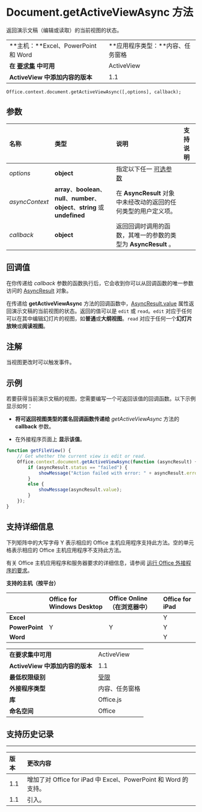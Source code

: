 
# <a name="document.getactiveviewasync-method"></a>Document.getActiveViewAsync 方法
 返回演示文稿（编辑或读取）的当前视图的状态。

|||
|:-----|:-----|
|**主机：**Excel、PowerPoint 和 Word|**应用程序类型：**内容、任务窗格|
|**在 [要求集](../../docs/overview/specify-office-hosts-and-api-requirements.md) 中可用**|ActiveView|
|**ActiveView 中添加内容的版本**|1.1|

```
Office.context.document.getActiveViewAsync([,options], callback);
```


## <a name="parameters"></a>参数



|**名称**|**类型**|**说明**|**支持说明**|
|:-----|:-----|:-----|:-----|
| _options_|**object**|指定以下任一 [可选参数](../../docs/develop/asynchronous-programming-in-office-add-ins.md#passing-optional-parameters-to-asynchronous-methods)||
| _asyncContext_|**array**、**boolean**、**null**、**number**、**object**、**string** 或 **undefined**|在 **AsyncResult** 对象中未经改动的返回的任何类型的用户定义项。||
| _callback_|**object**|返回回调时调用的函数，其唯一的参数的类型为 **AsyncResult** 。||

## <a name="callback-value"></a>回调值

在你传递给 _callback_ 参数的函数执行后，它会收到你可以从回调函数的唯一参数访问的 [AsyncResult](../../reference/shared/asyncresult.md) 对象。

在传递给 **getActiveViewAsync** 方法的回调函数中，[AsyncResult.value](../../reference/shared/asyncresult.value.md) 属性返回演示文稿的当前视图的状态。返回的值可以是 `edit` 或 `read`。`edit` 对应于任何可以在其中编辑幻灯片的视图，如**普通**或**大纲视图**。`read` 对应于任何一个**幻灯片放映**或**阅读视图**。


## <a name="remarks"></a>注解

当视图更改时可以触发事件。


## <a name="example"></a>示例

若要获得当前演示文稿的视图，您需要编写一个可返回该值的回调函数。以下示例显示如何：


-  **将可返回视图类型的匿名回调函数传递给** _getActiveViewAsync_ 方法的 **callback** 参数。
    
-  在外接程序页面上 **显示该值**。
    

```js
function getFileView() {
    // Get whether the current view is edit or read.
    Office.context.document.getActiveViewAsync(function (asyncResult) {
        if (asyncResult.status == "failed") {
            showMessage("Action failed with error: " + asyncResult.error.message);
        }
        else {
            showMessage(asyncResult.value);
        }
    });
}
```




## <a name="support-details"></a>支持详细信息


下列矩阵中的大写字母 Y 表示相应的 Office 主机应用程序支持此方法。空的单元格表示相应的 Office 主机应用程序不支持此方法。

有关 Office 主机应用程序和服务器要求的详细信息，请参阅 [运行 Office 外接程序的要求](../../docs/overview/requirements-for-running-office-add-ins.md)。


**支持的主机（按平台）**


||**Office for Windows Desktop**|**Office Online（在浏览器中）**|**Office for iPad**|
|:-----|:-----|:-----|:-----|
|**Excel**|||Y|
|**PowerPoint**|Y|Y|Y|
|**Word**|||Y|

|||
|:-----|:-----|
|**在要求集中可用**|ActiveView|
|**ActiveView 中添加内容的版本**|1.1|
|**最低权限级别**|[受限](../../docs/develop/requesting-permissions-for-api-use-in-content-and-task-pane-add-ins.md)|
|**外接程序类型**|内容、任务窗格|
|**库**|Office.js|
|**命名空间**|Office|

## <a name="support-history"></a>支持历史记录





****


|**版本**|**更改内容**|
|:-----|:-----|
|1.1|增加了对 Office for iPad 中 Excel、PowerPoint 和 Word 的支持。|
|1.1|引入。|
